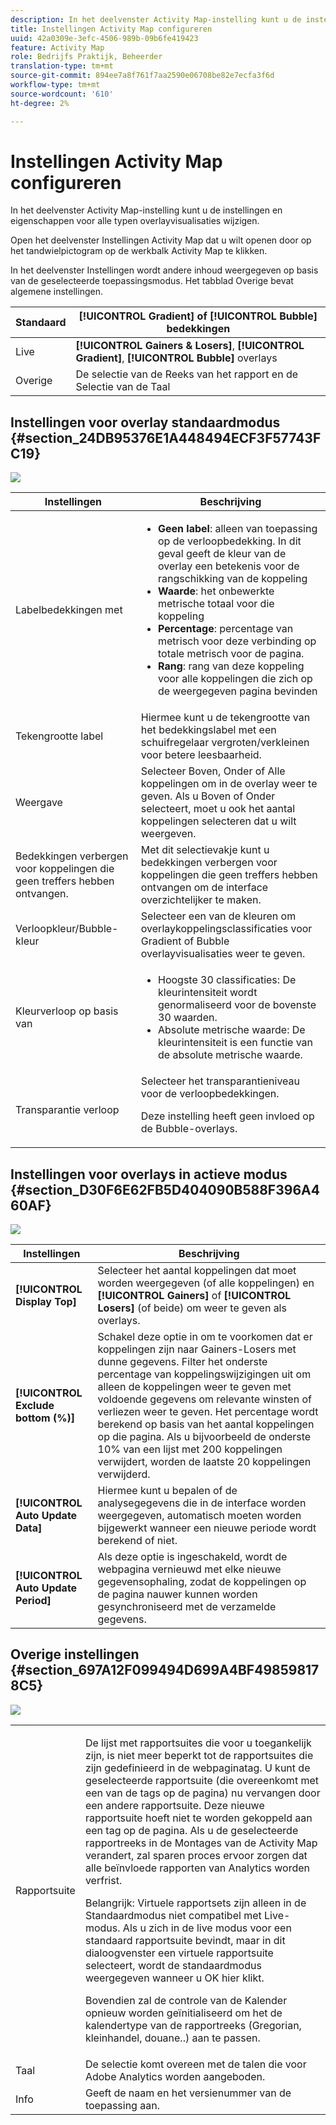 ```yaml
---
description: In het deelvenster Activity Map-instelling kunt u de instellingen en eigenschappen voor alle typen overlayvisualisaties wijzigen.
title: Instellingen Activity Map configureren
uuid: 42a0309e-3efc-4506-989b-09b6fe419423
feature: Activity Map
role: Bedrijfs Praktijk, Beheerder
translation-type: tm+mt
source-git-commit: 894ee7a8f761f7aa2590e06708be82e7ecfa3f6d
workflow-type: tm+mt
source-wordcount: '610'
ht-degree: 2%

---
```



# Instellingen Activity Map configureren

In het deelvenster Activity Map-instelling kunt u de instellingen en eigenschappen voor alle typen overlayvisualisaties wijzigen.

Open het deelvenster Instellingen Activity Map dat u wilt openen door op het tandwielpictogram op de werkbalk Activity Map te klikken.

In het deelvenster Instellingen wordt andere inhoud weergegeven op basis van de geselecteerde toepassingsmodus. Het tabblad Overige bevat algemene instellingen.

| Standaard | **[!UICONTROL Gradient]** of  **[!UICONTROL Bubble]** bedekkingen |
|---|---|
| Live | **[!UICONTROL Gainers & Losers]**,  **[!UICONTROL Gradient]**,  **[!UICONTROL Bubble]** overlays |
| Overige | De selectie van de Reeks van het rapport en de Selectie van de Taal |

## Instellingen voor overlay standaardmodus {#section_24DB95376E1A448494ECF3F57743FC19}

![](assets/settings_standard.png)

<table id="table_0244107DE6D142F2A1DA4882E0ED9826"> 
 <thead> 
  <tr> 
   <th colname="col2" class="entry"> Instellingen </th> 
   <th colname="col3" class="entry"> Beschrijving </th> 
  </tr> 
 </thead>
 <tbody> 
  <tr> 
   <td colname="col2"> <span class="uicontrol"> Labelbedekkingen met</span> </td> 
   <td colname="col3"> 
    <ul id="ul_13AD02789F2D4904A35215A8FA230F3E"> 
     <li id="li_8DB71636D2074C69B0D94D3FB0CAFE28"> <b>Geen label</b>: alleen van toepassing op de verloopbedekking. In dit geval geeft de kleur van de overlay een betekenis voor de rangschikking van de koppeling </li> 
     <li id="li_39C98D7EA9514C1D8731B9D21C0E73A6"> <b>Waarde</b>: het onbewerkte metrische totaal voor die koppeling </li> 
     <li id="li_A5F583E45BCD4F2399398F9DCC7FE382"> <b>Percentage</b>: percentage van metrisch voor deze verbinding op totale metrisch voor de pagina. </li> 
     <li id="li_E4BF7D3B863E4B6C8E737CF29ADA9D67"> <b>Rang</b>: rang van deze koppeling voor alle koppelingen die zich op de weergegeven pagina bevinden </li> 
    </ul> </td> 
  </tr> 
  <tr> 
   <td colname="col2"> <span class="uicontrol"> Tekengrootte label</span> </td> 
   <td colname="col3"> Hiermee kunt u de tekengrootte van het bedekkingslabel met een schuifregelaar vergroten/verkleinen voor betere leesbaarheid. </td> 
  </tr> 
  <tr> 
   <td colname="col2"> <span class="uicontrol"> Weergave</span> </td> 
   <td colname="col3">Selecteer <span class="uicontrol"> Boven</span>, <span class="uicontrol"> Onder</span> of <span class="uicontrol"> Alle koppelingen</span> om in de overlay weer te geven. Als u Boven of Onder selecteert, moet u ook het aantal koppelingen selecteren dat u wilt weergeven. </td> 
  </tr> 
  <tr> 
   <td colname="col2"> <span class="uicontrol"> Bedekkingen verbergen voor koppelingen die geen treffers hebben ontvangen.</span> </td> 
   <td colname="col3"> Met dit selectievakje kunt u bedekkingen verbergen voor koppelingen die geen treffers hebben ontvangen om de interface overzichtelijker te maken. </td> 
  </tr> 
  <tr> 
   <td colname="col2"> <span class="uicontrol"> Verloopkleur/Bubble-kleur</span> </td> 
   <td colname="col3">Selecteer een van de kleuren om overlaykoppelingsclassificaties voor <span class="uicontrol"> Gradient</span> of <span class="uicontrol"> Bubble</span> overlayvisualisaties weer te geven. </td> 
  </tr> 
  <tr> 
   <td colname="col2"> <span class="uicontrol"> Kleurverloop op basis van</span> </td> 
   <td colname="col3"> 
    <ul id="ul_1B5C2A44A9EB465D8B8E9AD91AF79D69"> 
     <li id="li_C983CB68B90B492BB0774254292B5961"> <span class="uicontrol"> Hoogste 30 classificaties</span>: De kleurintensiteit wordt genormaliseerd voor de bovenste 30 waarden. </li> 
     <li id="li_1E83431C8C734AB0BC82B5A66AED1189"> <span class="uicontrol"> Absolute metrische waarde</span>: De kleurintensiteit is een functie van de absolute metrische waarde. </li> 
    </ul> </td> 
  </tr> 
  <tr> 
   <td colname="col2"> <span class="uicontrol"> Transparantie verloop</span> </td> 
   <td colname="col3">Selecteer het transparantieniveau voor de verloopbedekkingen. <p>Deze instelling heeft geen invloed op de Bubble-overlays. </p> </td> 
  </tr> 
 </tbody> 
</table>

## Instellingen voor overlays in actieve modus {#section_D30F6E62FB5D404090B588F396A460AF}

![](assets/settings_live.png)

| Instellingen | Beschrijving |
|---|---|
| **[!UICONTROL Display Top]** | Selecteer het aantal koppelingen dat moet worden weergegeven (of alle koppelingen) en **[!UICONTROL Gainers]** of **[!UICONTROL Losers]** (of beide) om weer te geven als overlays. |
| **[!UICONTROL Exclude bottom (%)]** | Schakel deze optie in om te voorkomen dat er koppelingen zijn naar Gainers-Losers met dunne gegevens. Filter het onderste percentage van koppelingswijzigingen uit om alleen de koppelingen weer te geven met voldoende gegevens om relevante winsten of verliezen weer te geven. Het percentage wordt berekend op basis van het aantal koppelingen op die pagina. Als u bijvoorbeeld de onderste 10% van een lijst met 200 koppelingen verwijdert, worden de laatste 20 koppelingen verwijderd. |
| **[!UICONTROL Auto Update Data]** | Hiermee kunt u bepalen of de analysegegevens die in de interface worden weergegeven, automatisch moeten worden bijgewerkt wanneer een nieuwe periode wordt berekend of niet. |
| **[!UICONTROL Auto Update Period]** | Als deze optie is ingeschakeld, wordt de webpagina vernieuwd met elke nieuwe gegevensophaling, zodat de koppelingen op de pagina nauwer kunnen worden gesynchroniseerd met de verzamelde gegevens. |

## Overige instellingen {#section_697A12F099494D699A4BF498598178C5}

![](assets/settings_other.png)

<table id="table_0F560236F8844FA0928CBB9C50D5ABEF"> 
 <tbody> 
  <tr> 
   <td colname="col1"> Rapportsuite </td> 
   <td colname="col2"> <p>De lijst met rapportsuites die voor u toegankelijk zijn, is niet meer beperkt tot de rapportsuites die zijn gedefinieerd in de webpaginatag. U kunt de geselecteerde rapportsuite (die overeenkomt met een van de tags op de pagina) nu vervangen door een andere rapportsuite. Deze nieuwe rapportsuite hoeft niet te worden gekoppeld aan een tag op de pagina. Als u de geselecteerde rapportreeks in de Montages van de Activity Map verandert, zal <span class="uicontrol"> sparen</span> proces ervoor zorgen dat alle beïnvloede rapporten van Analytics worden verfrist. </p> <p> <p>Belangrijk: Virtuele rapportsets zijn alleen in de Standaardmodus niet compatibel met Live-modus. Als u zich in de live modus voor een standaard rapportsuite bevindt, maar in dit dialoogvenster een virtuele rapportsuite selecteert, wordt de standaardmodus weergegeven wanneer u <span class="uicontrol"> OK</span> hier klikt. </p> </p> <p>Bovendien zal de controle van de Kalender opnieuw worden geïnitialiseerd om het de kalendertype van de rapportreeks (Gregorian, kleinhandel, douane..) aan te passen. </p> </td> 
  </tr> 
  <tr> 
   <td colname="col1"> Taal </td> 
   <td colname="col2"> De selectie komt overeen met de talen die voor Adobe Analytics worden aangeboden. </td> 
  </tr> 
  <tr> 
   <td colname="col1"> Info </td> 
   <td colname="col2"> Geeft de naam en het versienummer van de toepassing aan. </td> 
  </tr> 
 </tbody> 
</table>

